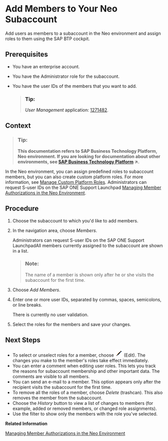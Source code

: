 <!-- loioa253570f081e448d9f78fc2bfeedfdc3 -->

# Add Members to Your Neo Subaccount

Add users as members to a subaccount in the Neo environment and assign roles to them using the SAP BTP cockpit.



<a name="loioa253570f081e448d9f78fc2bfeedfdc3__prereq_bzj_4dy_dcb"/>

## Prerequisites

-   You have an enterprise account.
-   You have the Administrator role for the subaccount.
-   You have the user IDs of the members that you want to add.

    > ### Tip:  
    > *User Management* application: [1271482](https://launchpad.support.sap.com/#/notes/1271482).




## Context

> ### Tip:  
> **This documentation refers to SAP Business Technology Platform, Neo environment. If you are looking for documentation about other environments, see [SAP Business Technology Platform](https://help.sap.com/viewer/65de2977205c403bbc107264b8eccf4b/Cloud/en-US/6a2c1ab5a31b4ed9a2ce17a5329e1dd8.html "SAP Business Technology Platform (SAP BTP) is an integrated offering comprised of four technology portfolios: database and data management, application development and integration, analytics, and intelligent technologies. The platform offers users the ability to turn data into business value, compose end-to-end business processes, and build and extend SAP applications quickly.") :arrow_upper_right:.**

In the Neo environment, you can assign predefined roles to subaccount members, but you can also create custom platform roles. For more information, see [Manage Custom Platform Roles](manage-custom-platform-roles-ede5f72.md). Administrators can request S-user IDs on the SAP ONE Support Launchpad [Managing Member Authorizations in the Neo Environment](managing-member-authorizations-in-the-neo-environment-a1ab5c4.md).



## Procedure

1.  Choose the subaccount to which you'd like to add members.

2.  In the navigation area, choose *Members*.

    Administrators can request S-user IDs on the SAP ONE Support LaunchpadAll members currently assigned to the subaccount are shown in a list.

    > ### Note:  
    > The name of a member is shown only after he or she visits the subaccount for the first time.

3.  Choose *Add Members*.

4.  Enter one or more user IDs, separated by commas, spaces, semicolons, or line breaks.

    There is currently no user validation.

5.  Select the roles for the members and save your changes.




<a name="loioa253570f081e448d9f78fc2bfeedfdc3__postreq_qpy_qm1_4db"/>

## Next Steps

-   To select or unselect roles for a member, choose ![](images/Edit_Icon_abfe424.png) \(Edit\). The changes you make to the member's roles take effect immediately.
-   You can enter a comment when editing user roles. This lets you track the reasons for subaccount membership and other important data. The comments are visible to all members.
-   You can send an e-mail to a member. This option appears only after the recipient visits the subaccount for the first time.
-   To remove all the roles of a member, choose *Delete* \(trashcan\). This also removes the member from the subaccount.
-   Choose the *History* button to view a list of changes to members \(for example, added or removed members, or changed role assignments\).
-   Use the filter to show only the members with the role you've selected.

**Related Information**  




[Managing Member Authorizations in the Neo Environment](managing-member-authorizations-in-the-neo-environment-a1ab5c4.md "SAP BTP includes predefined platform roles that support the typical tasks performed by users when interacting with the platform. In addition, subaccount administrators can combine various scopes into a custom platform role that addresses their individual requirements.")

